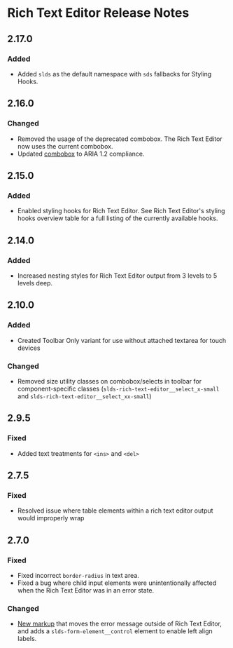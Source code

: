 <!-- Release notes authoring guidelines: http://keepachangelog.com/ -->

# Rich Text Editor Release Notes

## 2.17.0

### Added
- Added `slds` as the default namespace with `sds` fallbacks for Styling Hooks.

## 2.16.0

### Changed

- Removed the usage of the deprecated combobox. The Rich Text Editor now uses the current combobox.
- Updated [combobox](/components/combobox) to ARIA 1.2 compliance.

## 2.15.0

### Added
- Enabled styling hooks for Rich Text Editor. See Rich Text Editor's styling hooks overview table for a full listing of the currently available hooks.

## 2.14.0

### Added

- Increased nesting styles for Rich Text Editor output from 3 levels to 5 levels deep.

## 2.10.0

### Added

- Created Toolbar Only variant for use without attached textarea for touch devices

### Changed

- Removed size utility classes on combobox/selects in toolbar for component-specific classes (`slds-rich-text-editor__select_x-small` and `slds-rich-text-editor__select_xx-small`)

## 2.9.5

### Fixed

- Added text treatments for `<ins>` and `<del>`

## 2.7.5

### Fixed

- Resolved issue where table elements within a rich text editor output would improperly wrap

## 2.7.0

### Fixed

- Fixed incorrect `border-radius` in text area.
- Fixed a bug where child input elements were unintentionally affected when the Rich Text Editor was in an error state.

### Changed

- [New markup](https://www.lightningdesignsystem.com/components/rich-text-editor/?state=error&variant=base) that moves the error message outside of Rich Text Editor, and adds a `slds-form-element__control` element to enable left align labels.
